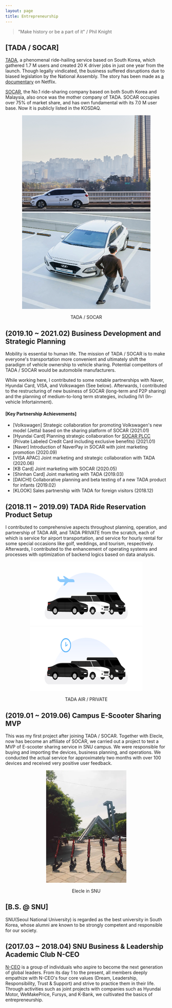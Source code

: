 ```yaml
---
layout: page
title: Entrepreneurship
---
```


> "Make history or be a part of it" / Phil Knight


## [TADA / SOCAR]
<a href="https://tadatada.com">TADA</a>, a phenomenal ride-hailing service based on South Korea, which gathered 1.7 M users and created 20 K driver jobs in just one year from the launch. Though legally vindicated, the business suffered disruptions due to biased legislation by the National Assembly. The story has been made as <a href="https://zdnet.co.kr/view/?no=20210915081331">a documentary</a> on Netflix.

<a href="https://socar.kr">SOCAR</a>, the No.1 ride-sharing company based on both South Korea and Malaysia, also once was the mother company of TADA. SOCAR occupies over 75% of market share, and has own fundamental with its 7.0 M user base. Now it is publicly listed in the KOSDAQ.

<p float="left" align="middle">
  <img src="/assets/tada.jpg" width="400" height="300" hspace="20"/>
  <img src="/assets/socar.jpg" width="400" height="300"/>
</p>
<p float="left" align="center">
  TADA / SOCAR
</p>


## (2019.10 ~ 2021.02) Business Development and Strategic Planning

Mobility is essential to human life. The mission of TADA / SOCAR is to make everyone's transportation more convenient and ultimately shift the paradigm of vehicle ownership to vehicle sharing. Potential competitors of TADA / SOCAR would be automobile manufacturers.

While working here, I contributed to some notable partnerships with Naver, Hyundai Card, VISA, and Volkswagen (See below). Afterwards, I contributed to the restructuring of new business of SOCAR (long-term and P2P sharing) and the planning of medium-to-long term strategies, including IVI (In-vehicle Infortainment).

#### [Key Partnership Achievements]
- [Volkswagen] Strategic collaboration for promoting Volkswagen's new model (Jetta) based on the sharing platform of SOCAR (2021.01)
- [Hyundai Card] Planning strategic collaboration for <a href="https://www.sedaily.com/NewsView/1Z5FV7V24H">SOCAR PLCC</a> (Private Labeled Credit Card including exclusive benefits) (2021.01)
- [Naver] Introduction of NaverPay in SOCAR with joint marketing promotion (2020.09)
- [VISA APAC] Joint marketing and strategic collaboration with TADA (2020.06)
- [KB Card] Joint marketing with SOCAR (2020.05)
- [Shinhan Card] Joint marketing with TADA (2019.03)
- [DAICHI] Collaborative planning and beta testing of a new TADA product for infants (2019.02)
- [KLOOK] Sales partnership with TADA for foreign visitors (2018.12)


## (2018.11 ~ 2019.09) TADA Ride Reservation Product Setup

I contributed to comprehensive aspects throughout planning, operation, and partnership of TADA AIR, and TADA PRIVATE from the scratch, each of which is service for airport transportation, and service for hourly rental for some special occasions like golf, weddings, and tourism, respectively. Afterwards, I contributed to the enhancement of operating systems and processes with optimization of backend logics based on data analysis.

<p float="left" align="middle">
  <img src="/assets/bg_lineup_air.jpg" width="350" height="200" hspace="20"/>
  <img src="/assets/bg_lineup_private.jpg" width="350" height="200"/>
</p>
<p float="left" align="center">
  TADA AIR / PRIVATE
</p>

## (2019.01 ~ 2019.06) Campus E-Scooter Sharing MVP

This was my first project after joining TADA / SOCAR. Together with Elecle, now has become an affiliate of SOCAR, we carried out a project to test a MVP of E-scooter sharing service in SNU campus. We were responsible for buying and importing the devices, business planning, and operations. We conducted the actual service for approximately two months with over 100 devices and received very positive user feedback.

<p float="bottom" align="center">
  <img src="/assets/elecle.jpg" width="250" height="350" />
</p>
<p align="center">
  Elecle in SNU
</p>


## [B.S. @ SNU]
SNU(Seoul National University) is regarded as the best university in South Korea, whose alumni are known to be strongly competent and responsible for our society. 

## (2017.03 ~ 2018.04) SNU Business & Leadership Academic Club N-CEO

<a href="http://n-ceo.org/nceo/">N-CEO</a> is a group of individuals who aspire to become the next generation of global leaders. From its day 1 to the present, all members deeply empathize with N-CEO's four core values (Dream, Leadership, Responsibility, Trust & Support) and strive to practice them in their life. Through activities such as joint projects with companies such as Hyundai Motor, WeMakePrice, Fursys, and K-Bank, we cultivated the basics of entrepreneurship.
